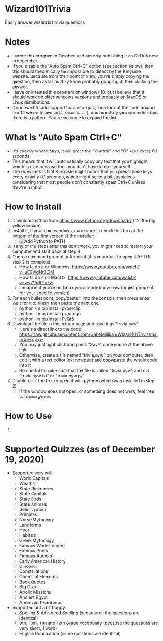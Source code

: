 # Wizard101Trivia
Easily answer wizard101 trivia questions

# Notes
- I wrote this program in October, and am only publishing it on GitHub now in december
- If you disable the "Auto Spam Ctrl+C" option (see section below), then this should theoretically be impossible to detect by the Kingsisle website. Because from their point of view, you're simply copying the question, then as far as they know probably googling it, then clicking the answer.
- I have only tested this program on windows 10, but I believe that it should work on older windows versions and probably on MacOS or Linux distributions.
- If you want to add support for a new quiz, then look at the code around line 12 where it says `QUIZ_ANSWERS = {`, and hopefully you can notice that there is a pattern. You're welcome to expand the list.

# What is "Auto Spam Ctrl+C"
- It's exactly what it says, it will press the "Control" and "C" keys every 0.1 seconds.
- This means that it will automatically copy any text that you highlight, which is nice because then you don't have to do it yourself.
- The drawback is that Kingsisle might notice that you press those keys every exactly 0.1 seconds, which might seem a bit suspicious considering that most people don't constantly spam Ctrl+C unless they're a robot. 

# How to Install
1. Download python from https://www.python.org/downloads/ (it's the big yellow button)
2. Install it, if you're on windows, make sure to check this box at the bottom of the first screen of the installer:
    - <img alt="Add Python to PATH" src="https://i.imgur.com/hLaUKge.png">
3. If any of the steps after this don't work, you might need to restart your computer and start back at step 4
4. Open a command prompt or terminal (it is important to open it AFTER step 2 is complete)
    - How to do it on Windows: https://www.youtube.com/watch?v=uE9WgNr3OjM
    - How to do it on MacOS: https://www.youtube.com/watch?v=zw7Nd67_aFw
    - I imagine if you're on Linux you already know how (or just google it for your specific version)
5. For each bullet point, copy/paste it into the console, then press enter. Wait for it to finish, then paste the next one.
    - python -m pip install pyperclip
    - python -m pip install pyautogui
    - python -m pip install PyQt5
6. Download the file in this github page and save it as "trivia.pyw"
    - Here's a direct link to the code: https://raw.githubusercontent.com/GabeMillikan/Wizard101Trivia/main/trivia.pyw
    - You may just right click and press "Save" once you're at the above link
    - Otherwise, create a file named "trivia.pyw" on your computer, then edit it with a text editor (ex: notepad) and copy/paste the whole code into it
    - Be careful to make sure that the file is called "trivia.pyw" and not "trivia.pyw.txt" or "trivia.pyw.py"
7. Double click the file, or open it with python (which was installed in step 2)
    - If the window does not open, or something does not work, feel free to message me.

# How to Use
1. 

# Supported Quizzes (as of December 19, 2020)
 * Supported very well:
     - World Capitals
     - Weather
     - State Nicknames
     - State Capitals
     - State Birds
     - State Animals
     - Solar System
     - Primates
     - Norse Mythology
     - Landforms
     - Heart
     - Habitats
     - Greek Mythology
     - Famous World Leaders
     - Famous Poets
     - Famous Authors
     - Early American History
     - Dinosaur
     - Constellations
     - Chemical Elements
     - Book Quotes
     - Big Cats
     - Apollo Missions
     - Ancient Egypt
     - American Presidents
 * Supported but a bit buggy:
     - Spelling & Advanced Spelling (because all the questions are identical)
     - 9th, 10th, 11th and 12th Grade Vocabulary (because the questions are very short; 1 word)
     - English Punctuation (some questions are identical)
     
